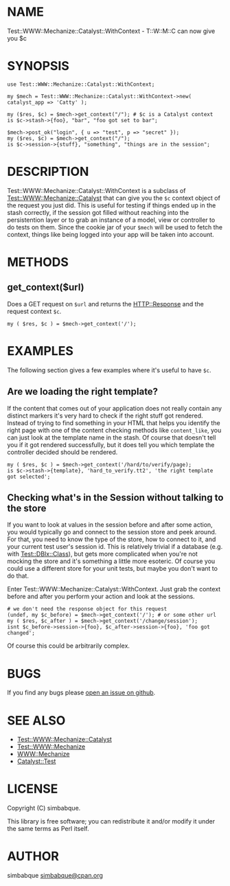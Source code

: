 # NAME

Test::WWW::Mechanize::Catalyst::WithContext - T::W::M::C can now give you $c

# SYNOPSIS

    use Test::WWW::Mechanize::Catalyst::WithContext;

    my $mech = Test::WWW::Mechanize::Catalyst::WithContext->new( catalyst_app => 'Catty' );

    my ($res, $c) = $mech->get_context("/"); # $c is a Catalyst context
    is $c->stash->{foo}, "bar", "foo got set to bar";

    $mech->post_ok("login", { u => "test", p => "secret" });
    my ($res, $c) = $mech->get_context("/");
    is $c->session->{stuff}, "something", "things are in the session";

# DESCRIPTION

Test::WWW::Mechanize::Catalyst::WithContext is a subclass of [Test::WWW::Mechanize::Catalyst](https://metacpan.org/pod/Test::WWW::Mechanize::Catalyst)
that can give you the `$c` context object of the request you just did. This is useful for
testing if things ended up in the stash correctly, if the session got filled without reaching
into the persistention layer or to grab an instance of a model, view or controller to do tests
on them. Since the cookie jar of your `$mech` will be used to fetch the context, things
like being logged into your app will be taken into account.

# METHODS

## get\_context($url)

Does a GET request on `$url` and returns the [HTTP::Response](https://metacpan.org/pod/HTTP::Response) and the request context `$c`.

    my ( $res, $c ) = $mech->get_context('/');

# EXAMPLES

The following section gives a few examples where it's useful to have `$c`.

## Are we loading the right template?

If the content that comes out of your application does not really contain any distinct markers
it's very hard to check if the right stuff got rendered. Instead of trying to find something
in your HTML that helps you identify the right page with one of the content checking methods like
`content_like`, you can just look at the template name in the stash. Of course that doesn't tell
you if it got rendered successfully, but it does tell you which template the controller decided
should be rendered.

    my ( $res, $c ) = $mech->get_context('/hard/to/verify/page);
    is $c->stash->{template}, 'hard_to_verify.tt2', 'the right template got selected';

## Checking what's in the Session without talking to the store

If you want to look at values in the session before and after some action, you would typically
go and connect to the session store and peek around. For that, you need to know the type of the
store, how to connect to it, and your current test user's session id. This is relatively trivial
if a database (e.g. with [Test::DBIx::Class](https://metacpan.org/pod/Test::DBIx::Class)), but gets more complicated when you're not mocking
the store and it's something a little more esoteric. Of course you could use a different store for
your unit tests, but maybe you don't want to do that.

Enter Test::WWW::Mechanize::Catalyst::WithContext. Just grab the context before and after you
perform your action and look at the sessions.

    # we don't need the response object for this request
    (undef, my $c_before) = $mech->get_context('/'); # or some other url
    my ( $res, $c_after ) = $mech->get_context('/change/session');
    isnt $c_before->session->{foo}, $c_after->session->{foo}, 'foo got changed';

Of course this could be arbitrarily complex.

# BUGS

If you find any bugs please [open an issue on github](https://github.com/simbabque/Test-WWW-Mechanize-Catalyst-WithContext/issues).

# SEE ALSO

- [Test::WWW::Mechanize::Catalyst](https://metacpan.org/pod/Test::WWW::Mechanize::Catalyst)
- [Test::WWW::Mechanize](https://metacpan.org/pod/Test::WWW::Mechanize)
- [WWW::Mechanize](https://metacpan.org/pod/WWW::Mechanize)
- [Catalyst::Test](https://metacpan.org/pod/Catalyst::Test)

# LICENSE

Copyright (C) simbabque.

This library is free software; you can redistribute it and/or modify
it under the same terms as Perl itself.

# AUTHOR

simbabque <simbabque@cpan.org>
